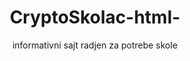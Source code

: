 # CryptoSkolac-html-
informativni sajt radjen za potrebe skole
<!DOCTYPE html>
<html>
<head>
	<meta charset="utf-8">
	<style type="text/css">
		
		h1{
			text-align: center;
		}

		h5{
			font-family:Arial;
			color: orangered;
		}

          body{
			text-align: center;
		}
		
		

	</style>
	<title>Cryptogorac-recnik</title>

</head>
<body>
	<div id="header">
		<h1>Cryptogorac</h1>
		<img src="digitalni-recnik.jpg" alt="digi kljuc">
	<h2>-crypto recnik-</h2>
	
</div>

	<h3>Crypto recnik je namijenjen kako bi sto lakse i brze upoznali bitne termine iz blockchen tehnologije i kripto industrije</h3>

	<div id="main-section">
		<h5>-Blockchein tehnologija</h5>
		

		<p>Ne tako davne 2009. godine nastala je digitalna valuta Bitkoin koja je uvela mnoštvo inovacija u sektor digitalnih finansija, koja se može razmeniti isključivo online i čijom razmenom ne posreduje niko – za razliku od klasičnog ekonomskog sistema u kom se transakcije (osim onih “na ruke”) ne mogu odviti bez posredovanja banke ili državnih organa. Njihova uloga leži upravo u tome da garantuju sigurnost transakcije. Međutim, postavlja se pitanje kako sprečiti proneveru u svetu digitalnih valuta – pogotovo ako su one još uvek u fazi nastanka. Rešenje je upravo Blockchain.Šta je zapravo Blockchain?
Blockchain je baza podataka koja se ne nalazi na jednom mestu, već je čine manje baze (blokovi) koje su međusobno digitalno povezani, a koji sadrže informacije o digitalnim transakcijama bilo koje vrste: od vlasničkih listova, preko podataka iz knjige rođenih, do ugovora kojim se regulišu autorska prava. Prilikom njihove razmene nema nikakvog regulatora osim same mreže koja sadrži informacije o svim transakcijama koje su ikada izvedene. Dakle, za razliku od klasične online baze podataka, Blockchain tehnologija omogućava komunikaciju sa nekoliko računara (servera) između kojih se transakcija obavlja.

Kada se razmena izvrši, ona se sa drugim podacima i informacijama koje se prenose – a koje su obavljene u poslednjih 15 minuta – kriptografski povezuje sa blokom. Tada na scenu stupa proces “izvlačenja ruda” tj. minig koji se obavlja pomoću računara velike snage – izvlačeći postojeću “rudu” i stvarajući nove blokove. Ovo je ujedno i način na koji se generišu novi Bitkoini (izvlačenjem Bitcoin Blockchain-a dobija se BTC kao valuta). postoje i validacije pomocu dokau o radu ili POS, pa cak i u poslednje vrijeme se pojavljuje validiranje putem internet snage.
			
		</p>
		<br>

		<h5>-Bitcoin-BTC</h5>
         

         <p>Šta je Bitcoin?
Bitcoin (BTC) je decentralizovana kriptovaluta ili novac budućnosti.

Bitcoin koristi peer-to-peer tehnologiju, što znači da se sve transakcije dešavaju direktno između jednakih, nezavisnih učesnika mreže.

Upravljanje transakcijama i kreiranje Bitcoina vrši se Proof of Work sistemom koji koristi procesorsku energiju za održavanje. Takav proces naziva se i rudarenje Bitcoin-a.

Iako su kriptovalute postojale i ranije, Bitcoin je prva decentralizovana kriptovaluta i smatra se predvodnikom revolucije novca i finansijskog sistema.

Sa velikom dostupnošću, prisustvom na tržištu i najvećom vrednošću, Bitcoin je tu da ostane. On je najtrgovanija kriptovaluta sa Američkim dolarom (USD) i jedna od glavnih ulaznih tačaka za tržište kriptovaluta.
         	
         </p>
         <br>

         <h5>-Etherium-ETH</h5>
         
         <p>	Ethereum – šta je, kako funkcioniše i koje su njegove prednosti? Jedna od najuticajnijih ličnosti u kripto svetu današnjice Vitalik Buterin osnovao je Ethereum 2015. godine.
Projekat je zvanično predstavljen javnosti u Januaru 2014. na konferenciji u Majamiju, a samo nekoliko meseci kasnije Vitalik i njegov tim (Mihaj Alisi, Antonio Di Lori, Čarls Hoskinson, Džo Lubin i Gavin Vud) odlučili su da započnu pretprodaju ETH tokena kako bi finansirali dalji razvoj.
U preprodaji Ethereum tokena za Bitcoin sakupili su 31.000 Bitcoina, vrednih oko 18 miliona dolara u to vreme. Zamiso EHT mreze je da u buducnosti bude jedan od giganata za finansiske i druge alikacije. vitalik je najavio da ce do 2030.god. vise od 75 procenata svjetskih sredstava upravo se nalaziti na EHT mrezi. ETH je poceo kao POW da bi se upravo ove godine prebacio na POS
         </p>
         <br>

         <h5>-Stejbl coini- USDT,BUSD,USDC</h5>

         <p>Šta su stablecoin-i?
Stablecoin-i su tipovi kriptovaluta dizajnirani pre svega da održavaju stabilnu tržišnu vrednost.
Prepoznatljivi su po tome što su vezani za nešto što ima relativno stabilnu cenu. Oni mogu biti vezani za FIAT valute poput američkog dolara ili pak za druge kriptovalute, kao i za zlato i druge plemenite metale.

Glavne karakteristike stablecoin-a su da teže tome da budu globalno prihvatljive valute koje nisu vezane za centralnu banku i da su vrednosno prilično stabilni.
Iz dana u dan pojavljuju se novi projekti koji lansiraju svoje stablecoin-e, pa tako od 2019. ovaj tip digitalnih valuta dostiže sve veću popularnost u kripto prostoru.

Vrste stablecoin-a
Trenutno postoje tri vrste, a to su: Fiat pegged stablecoin, Asset backed stablecoin i Cryptocurrency-collateralized stablecoin. Cijena jednog USDT-digitalnog dolara-crypto uvjek je 1 na prema 1 sa Americkim dolarom FIAT
         	
         </p>
         <br>

         <h5>-Hard fork-</h5>

         <p>Hard fork je svaka promena blokčejna koja kao rezultat daje dva različita blokčejna. Primeri hard fork-a: Bitkoin i Bitkoin Keš, Ethereum i Ethereum Classic
         	
         </p>
         <br>

         <h5>-Binance-BNB</h5>

         <p>Kako je Bitkoin postao masovno prihvaćen i poželjan, a kriptovalute sve češća tema razgovora, verovatno ste do sada već primetili da tržište kriptovaluta čini i obilje drugih, kvalitetnih i veoma perspektivnih projekata. Oni su podjednako važni čitavom sistemu, a neki od njih privlače pažnju investitora upravo zbog svog velikog potencijala i drugačije primene od Bitkoina. Jedan od tih projekata je upravo Binance Coin. Šta je Binance Coin i čemu služi?Pojmovi ponude i tražnje, proces kupovine i prodaje su osnova svega čemu pridodajemo određenu vrednost i oni se na tržištu kriptovaluta odvijaju na velikim svetskim berzama. Jedna od kripto berzi, a ujedno i najveća po obimu trgovanja je Binance.Centralizovan ekosistem Binance berze sastoji se mnoštva finansijskih instrumenata koji služe u trgovanju i velikog broja različitih coin-a u ponudi. Iz širokog spektra, sasvim zasluženo se izdvaja Binance Coin (BNB). Ova kriptovaluta je izvorna kreacija Binance platforme i (u momentu pisanja) po tržišnoj kapitalizaciji zauzima treće mesto na kripto tržištu odmah iza Ethereum-a.
         	
         </p>
         <br>

         <h5>-NFT-</h5>

         <p>Ako ne znate šta je NFT, pažljivo čitajte naredene redove, jer možda je baš ovo poslovna prilika koju ste tražili. Sve je popularniji, a evo o čemu se radi.Kada su se pojavile prve kriptovalute, ljudi su bili skeptični u vezi toga da li su one dobra ideja ili nisu i da li će ikada opstati. Evo nas desetak godina kasnije, kada su pojedine kriptovalute dostigle ogromnu vrednost. Neki su skeptični još uvek, a neki gledaju kako da se uhvate u to kolo i zaigraju.Šta je NFT?NFT je skraćenica za non fungibile token odnosno nezamenljivi token.
Šta je ta fungibilnost uopšte?
Kada je jedna stvar lako zamenjiva za drugu, za nju kažemo da je fungibilna. Recimo, novčić od 5 dinara ćete bez problema i razmišljanja razmeniti sa nekim za drugih 5 dinara, jer je fungibilan. Međutim, da je u pitanju neki unikatan primerak tog novčića , po nečemu poseban i samim tim vredniji, ne biste ga tako zamenili za drugih 5 dinara. Onda on nije fungibilan.
NFT je digitalni proizvod odnosno token koji je vezan za neki blockchain.
Najčešće je taj blockchain Ethereum, mada mogu biti i neki drugi ( Polygone, Solana) . Za njega je vezana kriptovaluta Ether.
NFT je unikatan i samim tim nefungibilan. Ne postoji drugi isti takav koji je njegov ekvivalent. Potvrda o njegovoj unikatnosti je digitalno zapisana u obliku blockhain-a. Možemo reći da je NFT digitalni sertifikat ili licenca koji dokazuje unikatnost i autentičnost nekog digitalnog dela.
A kao takav, ima svoju vrednost, cenu i njime se može trgovati ili od njega zaraditi.</p>


		
	</div>

	<div id="footer">
		ITAcademy-Microsoft developer
		<br>
		mbbozovic@gmail.com
		<br>
		+38267270604
		
	</div>
	

</body>
</html>
